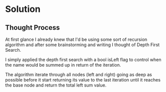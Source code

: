 # Solution

## Thought Process

At first glance I already knew that I'd be using some sort of recursion algorithm and after some brainstorming and writing I thought of Depth First Search.

I simply applied the depth first search with a bool isLeft flag to control when the name  would be summed up in return of the iteration.

The algorithm iterate through all nodes (left and right) going as deep as possible before it start returning its value to the last iteration until it reaches the base node and return the total left sum value.
